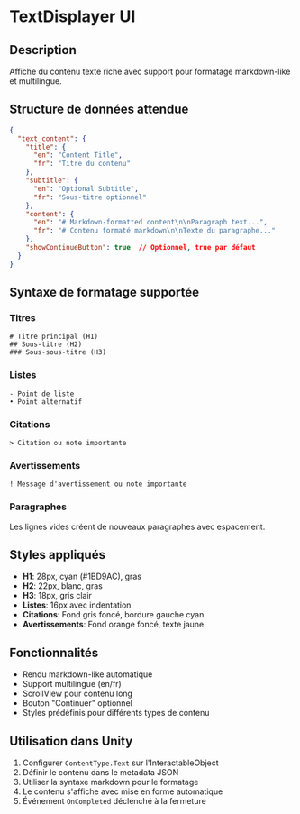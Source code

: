 # TextDisplayer UI

## Description
Affiche du contenu texte riche avec support pour formatage markdown-like et multilingue.

## Structure de données attendue

```json
{
  "text_content": {
    "title": {
      "en": "Content Title",
      "fr": "Titre du contenu"
    },
    "subtitle": {
      "en": "Optional Subtitle",
      "fr": "Sous-titre optionnel"
    },
    "content": {
      "en": "# Markdown-formatted content\n\nParagraph text...",
      "fr": "# Contenu formaté markdown\n\nTexte du paragraphe..."
    },
    "showContinueButton": true  // Optionnel, true par défaut
  }
}
```

## Syntaxe de formatage supportée

### Titres
```
# Titre principal (H1)
## Sous-titre (H2)
### Sous-sous-titre (H3)
```

### Listes
```
- Point de liste
• Point alternatif
```

### Citations
```
> Citation ou note importante
```

### Avertissements
```
! Message d'avertissement ou note importante
```

### Paragraphes
Les lignes vides créent de nouveaux paragraphes avec espacement.

## Styles appliqués
- **H1**: 28px, cyan (#1BD9AC), gras
- **H2**: 22px, blanc, gras
- **H3**: 18px, gris clair
- **Listes**: 16px avec indentation
- **Citations**: Fond gris foncé, bordure gauche cyan
- **Avertissements**: Fond orange foncé, texte jaune

## Fonctionnalités
- Rendu markdown-like automatique
- Support multilingue (en/fr)
- ScrollView pour contenu long
- Bouton "Continuer" optionnel
- Styles prédéfinis pour différents types de contenu

## Utilisation dans Unity
1. Configurer `ContentType.Text` sur l'InteractableObject
2. Définir le contenu dans le metadata JSON
3. Utiliser la syntaxe markdown pour le formatage
4. Le contenu s'affiche avec mise en forme automatique
5. Événement `OnCompleted` déclenché à la fermeture